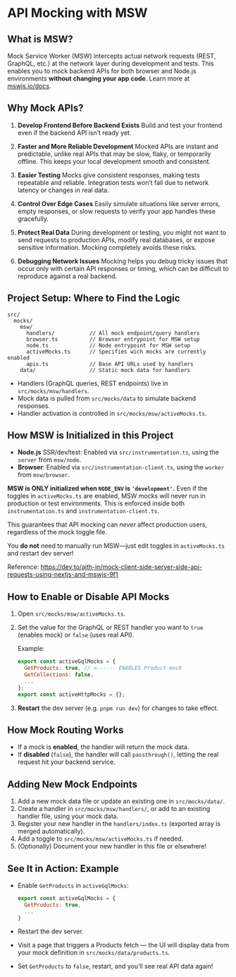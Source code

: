 # API Mocking with MSW

## What is MSW?

Mock Service Worker (MSW) intercepts actual network requests (REST, GraphQL, etc.) at the network layer during development and tests. This enables you to mock backend APIs for both browser and Node.js environments **without changing your app code**. Learn more at [mswjs.io/docs](https://mswjs.io/docs/).

## Why Mock APIs?

1. **Develop Frontend Before Backend Exists**
   Build and test your frontend even if the backend API isn’t ready yet.

2. **Faster and More Reliable Development**
   Mocked APIs are instant and predictable, unlike real APIs that may be slow, flaky, or temporarily offline. This keeps your local development smooth and consistent.

3. **Easier Testing**
   Mocks give consistent responses, making tests repeatable and reliable. Integration tests won’t fail due to network latency or changes in real data.

4. **Control Over Edge Cases**
   Easily simulate situations like server errors, empty responses, or slow requests to verify your app handles these gracefully.

5. **Protect Real Data**
   During development or testing, you might not want to send requests to production APIs, modify real databases, or expose sensitive information. Mocking completely avoids these risks.

6. **Debugging Network Issues**
   Mocking helps you debug tricky issues that occur only with certain API responses or timing, which can be difficult to reproduce against a real backend.

## Project Setup: Where to Find the Logic

```text
src/
  mocks/
    msw/
      handlers/           // All mock endpoint/query handlers
      browser.ts          // Browser entrypoint for MSW setup
      node.ts             // Node entrypoint for MSW setup
      activeMocks.ts      // Specifies wich mocks are currently enabled
      apis.ts             // Base API URLs used by handlers
    data/                 // Static mock data for handlers
```

- Handlers (GraphQL queries, REST endpoints) live in `src/mocks/msw/handlers`.
- Mock data is pulled from `src/mocks/data` to simulate backend responses.
- Handler activation is controlled in `src/mocks/msw/activeMocks.ts`.

## How MSW is Initialized in this Project

- **Node.js** SSR/dev/test: Enabled via `src/instrumentation.ts`, using the `server` from `msw/node`.
- **Browser**: Enabled via `src/instrumentation-client.ts`, using the `worker` from `msw/browser`.

**MSW is ONLY initialized when `NODE_ENV` is `'development'`.**
Even if the toggles in `activeMocks.ts` are enabled, MSW mocks will never run in production or test environments. This is enforced inside both `instrumentation.ts` and `instrumentation-client.ts`.

This guarantees that API mocking can _never_ affect production users, regardless of the mock toggle file.

You **do not** need to manually run MSW—just edit toggles in `activeMocks.ts` and restart dev server!

Reference: https://dev.to/ajth-in/mock-client-side-server-side-api-requests-using-nextjs-and-mswjs-9f1

## How to Enable or Disable API Mocks

1. Open `src/mocks/msw/activeMocks.ts`.
2. Set the value for the GraphQL or REST handler you want to `true` (enables mock) or `false` (uses real API).

   Example:

   ```js
   export const activeGqlMocks = {
     GetProducts: true, // <------ ENABLES Product mock
     GetCollections: false,
     ...
   };
   export const activeHttpMocks = {};
   ```

3. **Restart** the dev server (e.g. `pnpm run dev`) for changes to take effect.

## How Mock Routing Works

- If a mock is **enabled**, the handler will return the mock data.
- If **disabled** (`false`), the handler will call `passthrough()`, letting the real request hit your backend service.

## Adding New Mock Endpoints

1. Add a new mock data file or update an existing one in `src/mocks/data/`.
2. Create a handler in `src/mocks/msw/handlers/`, or add to an existing handler file, using your mock data.
3. Register your new handler in the `handlers/index.ts` (exported array is merged automatically).
4. Add a toggle to `src/mocks/msw/activeMocks.ts` if needed.
5. (Optionally) Document your new handler in this file or elsewhere!

## See It in Action: Example

- Enable `GetProducts` in `activeGqlMocks`:

  ```js
  export const activeGqlMocks = {
    GetProducts: true,
    ...
  }
  ```

- Restart the dev server.
- Visit a page that triggers a Products fetch — the UI will display data from your mock definition in `src/mocks/data/products.ts`.
- Set `GetProducts` to `false`, restart, and you’ll see real API data again!
